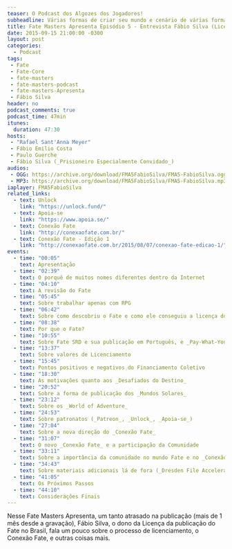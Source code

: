 ```yaml
---
teaser: O Podcast dos Algozes dos Jogadores!
subheadline: Várias formas de criar seu mundo e cenário de várias formas
title: Fate Masters Apresenta Episódio 5 - Entrevista Fábio Silva (Licenciamento Fate)
date: 2015-09-15 21:00:00 -0300
layout: post
categories:
  - Podcast
tags:
 - Fate
 - Fate-Core
 - fate-masters
 - fate-masters-podcast
 - fate-masters-Apresenta
 - Fábio Silva
header: no
podcast_comments: true 
podcast_time: 47min
itunes:
  duration: 47:30
hosts:
 - "Rafael Sant'Anna Meyer"
 - Fábio Emilio Costa
 - Paulo Guerche
 - Fábio Silva (_Prisioneiro Especialmente Convidado_)
audios:
 - OGG: https://archive.org/download/FMA5FabioSilva/FMA5-FabioSilva.ogg
 - MP3: https://archive.org/download/FMA5FabioSilva/FMA5-FabioSilva.mp3
iaplayer: FMA5FabioSilva
related_links:
  - text: Unlock
    link: "https://unlock.fund/"
  - text: Apoia-se
    link: "https://www.apoia.se/"
  - text: Conexão Fate
    link: "http://conexaofate.com.br/"
  - text: Conexão Fate - Edição 1
    link: "http://conexaofate.com.br/2015/08/07/conexao-fate-edicao-1/"
events: 
  - time: "00:05"
    text: Apresentação
  - time: "02:39"
    text: O porquê de muitos nomes diferentes dentro da Internet
  - time: "04:10"
    text: A revisão do Fate
  - time: "05:45"
    text: Sobre trabalhar apenas com RPG 
  - time: "06:42"
    text: Sobre como descobriu o Fate e como ele conseguiu a licença do Fate
  - time: "08:38"
    text: Por que o Fate?
  - time: "10:55"
    text: Sobre Fate SRD e sua publicação em Português, e _Pay-What-You-Want_
  - time: "13:37"
    text: Sobre valores de Licenciamento
  - time: "15:45"
    text: Pontos positivos e negativos do Financiamento Coletivo
  - time: "18:30"
    text: As motivações quanto aos _Desafiados do Destino_
  - time: "20:52"
    text: Sobre a forma de publicação dos _Mundos Solares_
  - time: "23:12"
    text: Sobre os _World of Adventure_
  - time: "24:53"
    text: Sobre patronatos (_Patreon_, _Unlock_, _Apoia-se_)
  - time: "27:04"
    text: Sobre a nova direção do _Conexão Fate_
  - time: "31:07"
    text: O novo _Conexão Fate_ e a participação da Comunidade
  - time: "33:11"
    text: Sobre a importância da comunidade no mundo Fate e no _Conexão Fate_
  - time: "34:43"
    text: Sobre materiais adicionais lá de fora (_Dresden File Accelerated_, _Achtung! Cthulhu_)
  - time: "41:05"
    text: Os Próximos Passos
  - time: "44:10"
    text: Considerações Finais
---
```


Nesse Fate Masters Apresenta, um tanto atrasado na publicação (mais de 1 mês desde a gravação), Fábio Silva, o dono da Licença da publicação do Fate no Brasil, fala um pouco sobre o processo de licenciamento, o Conexão Fate, e outras coisas mais.
